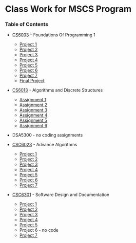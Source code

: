 # Class Work for MSCS Program

### Table of Contents
  - [CS6003](https://github.com/amasse-1/class_work/tree/main/CSC6003) - Foundations Of Programming 1
    - [Project 1](https://github.com/amasse-1/class_work/blob/CS6003/CSC6003/project1.py)
    - [Project 2](https://github.com/amasse-1/class_work/blob/CS6003/CSC6003/project2.py)
    - [Project 3](https://github.com/amasse-1/class_work/tree/CS6003/CSC6003/project3) 
    - [Project 4](https://github.com/amasse-1/class_work/tree/CS6003/CSC6003/project4)
    - [Project 5](https://github.com/amasse-1/class_work/blob/CS6003/CSC6003/project5.py)
    - [Project 6](https://github.com/amasse-1/class_work/tree/CS6003/CSC6003/project6)
    - [Project 7](https://github.com/amasse-1/class_work/tree/CS6003/CSC6003/project7)
    - [Final Project](https://github.com/amasse-1/class_work/tree/CS6003/CSC6003/Final%20Project)
  
  - [CS6013](https://github.com/amasse-1/class_work/tree/CS6013) - Algorithms and Discrete Structures
    - [Assignment 1](https://github.com/amasse-1/class_work/tree/CS6013/assignment1)
    - [Assignment 2](https://github.com/amasse-1/class_work/tree/CS6013/assignment2)
    - [Assignment 3](https://github.com/amasse-1/class_work/tree/CS6013/assignment3)
    - [Assignment 4](https://github.com/amasse-1/class_work/blob/CS6013/assignment4.py)
    - [Assignment 5](https://github.com/amasse-1/class_work/blob/CS6013/assignment5.py)
    - [Assignment 6](https://github.com/amasse-1/class_work/blob/CS6013/assignment6.py)
    
  - DSA5300 - no coding assignments
  
  - [CSC6023](https://github.com/amasse-1/class_work/tree/CSC6023) - Advance Algorithms
    - [Project 1](https://github.com/amasse-1/class_work/blob/CSC6023/project_1.py)
    - [Project 2](https://github.com/amasse-1/class_work/blob/CSC6023/project_2.py)
    - [Project 3](https://github.com/amasse-1/class_work/blob/CSC6023/project3.py)
    - [Project 4](https://github.com/amasse-1/class_work/blob/CSC6023/project_4.py)
    - [Project 5](https://github.com/amasse-1/class_work/blob/CSC6023/project_5.py)
    - [Project 6](https://github.com/amasse-1/class_work/blob/CSC6023/project6.py)
    - [Project 7](https://github.com/amasse-1/class_work/blob/CSC6023/project_7.py)

 - [CSC6301](https://github.com/amasse-1/class_work/tree/CSC6301) - Software Design and Documentation
   - [Project 1](https://github.com/amasse-1/class_work/blob/CSC6301/project_1.py)
   - [Project 2](https://github.com/amasse-1/class_work/blob/CSC6301/project_2.java)
   - [Project 3](https://github.com/amasse-1/class_work/blob/CSC6301/project_3.java)
   - [Project 4](https://github.com/amasse-1/class_work/blob/CSC6301/project_4.java)
   - [Project 5](https://github.com/amasse-1/class_work/blob/CSC6301/project_5.java)
   - Project 6 - no code
   - [Project 7](https://github.com/amasse-1/class_work/tree/CSC6301/project_7)
